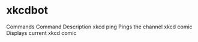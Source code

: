 # xkcdbot

Commands
Command	Description
xkcd ping Pings the channel
xkcd comic Displays current xkcd comic
